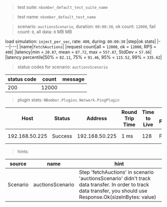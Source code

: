 > test suite: `nbomber_default_test_suite_name`

> test name: `nbomber_default_test_name`

> scenario: `auctionsScenario`, duration: `00:00:30`, ok count: `12000`, fail count: `0`, all data: `0` MB MB

load simulation: `inject_per_sec`, rate: `400`, during: `00:00:30`
|step|ok stats|
|---|---|
|name|`fetchAuctions`|
|request count|all = `12000`, ok = `12000`, RPS = `400`|
|latency|min = `20.87`, mean = `87.72`, max = `557.87`, StdDev = `57.66`|
|latency percentile|50% = `82.11`, 75% = `91.46`, 95% = `115.52`, 99% = `335.62`|
> status codes for scenario: `auctionsScenario`

|status code|count|message|
|---|---|---|
|200|12000||

> plugin stats: `NBomber.Plugins.Network.PingPlugin`

|Host|Status|Address|Round Trip Time|Time to Live|Don't Fragment|Buffer Size|
|---|---|---|---|---|---|---|
|192.168.50.225|Success|192.168.50.225|1 ms|128|False|32 bytes|

> hints:

|source|name|hint|
|---|---|---|
|Scenario|auctionsScenario|Step 'fetchAuctions' in scenario 'auctionsScenario' didn't track data transfer. In order to track data transfer, you should use Response.Ok(sizeInBytes: value)|
